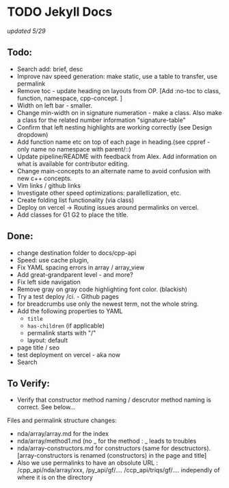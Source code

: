 # TODO Jekyll Docs

_updated 5/29_

## Todo:

- Search add: brief, desc
- Improve nav speed generation: make static, use a table to transfer, use permalink
- Remove toc - update heading on layouts from OP. [Add :no-toc to class, function, namespace, cpp-concept. ]
- Width on left bar - smaller.
- Change min-width on <td> in signature numeration - make a class. Also make a class for the related number information "signature-table"
- Confirm that left nesting highlights are working correctly (see Design dropdown)
- Add function name etc on top of each page in heading.(see cppref - only name no namespace with parent/::)
- Update pipeline/README with feedback from Alex. Add information on what is available for contributor editing.
- Change main-concepts to an alternate name to avoid confusion with new c++ concepts.
- Vim links / github links
- Investigate other speed optimizations: parallellization, etc.
- Create folding list functionality (via class)
- Deploy on vercel -> Routing issues around permalinks on vercel.
- Add classes for G1 G2 to place the title.


## Done:

- change destination folder to docs/cpp-api
- Speed: use cache plugin,
- Fix YAML spacing errors in array / array_view
- Add great-grandparent level - and more?
- Fix left side navigation
- Remove gray on gray code highlighting font color. (blackish)
-  Try a test deploy /ci. - Github pages
-  for breadcrumbs use only the newest term, not the whole string.
-  Add the following properties to YAML
      - `title`
      - `has-children` (if applicable)
      -  permalink starts with "/"
      - layout: default
- page title / seo
- test deployment on vercel - aka now
- Search



## To Verify:

- Verify that constructor method naming / descrutor method naming is correct. See below...

Files and permalink structure changes:

- nda/array/array.md for the index
- nda/array/method1.md (no _ for the method : _ leads to troubles
- nda/array-constructors.md for constructors (same for desctructors).
  [array-constructors is renamed (constructors) in the page and title]
- Also we use permalinks to have an obsolute URL :
  /cpp_api/nda/array/xxx, /py_api/gf/…. /ccp_api/triqs/gf/…. independly of where it is on the directory